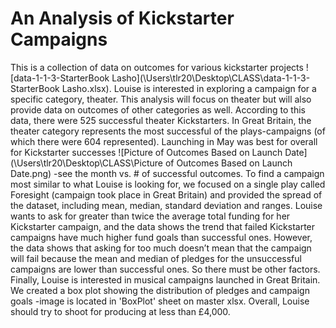 # An Analysis of Kickstarter Campaigns
This is a collection of data on outcomes for various kickstarter projects ![data-1-1-3-StarterBook Lasho](\Users\tlr20\Desktop\CLASS\data-1-1-3-StarterBook Lasho.xlsx). Louise is interested in exploring a campaign for a specific category, theater. This analysis will focus on theater but will also provide data on outcomes of other categories as well.  According to this data, there were 525 successful theater Kickstarters.  In Great Britain, the theater category represents the most successful of the plays-campaigns (of which there were 604 represented).  Launching in May was best for overall for Kickstarter successes ![Picture of Outcomes Based on Launch Date](\Users\tlr20\Desktop\CLASS\Picture of Outcomes Based on Launch Date.png) -see the month vs. # of successful outcomes. To find a campaign most similar to what Louise is looking for, we focused on a single play called Foresight (campaign took place in Great Britain) and provided the spread of the dataset, including mean, median, standard deviation and ranges.  Louise wants to ask for greater than twice the average total funding for her Kickstarter campaign, and the data shows the trend that failed Kickstarter campaigns have much higher fund goals than successful ones.  However, the data shows that asking for too much doesn’t mean that the campaign will fail because the mean and median of pledges for the unsuccessful campaigns are lower than successful ones. So there must be other factors.  Finally, Louise is interested in musical campaigns launched in Great Britain.  We created a box plot showing the distribution of pledges and campaign goals -image is located in 'BoxPlot' sheet on master xlsx.  Overall, Louise should try to shoot for producing at  less than £4,000.
